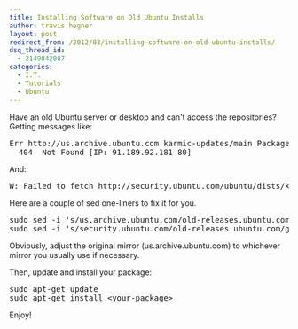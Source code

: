 ```yaml
---
title: Installing Software on Old Ubuntu Installs
author: travis.hegner
layout: post
redirect_from: /2012/03/installing-software-on-old-ubuntu-installs/
dsq_thread_id:
  - 2149842087
categories:
  - I.T.
  - Tutorials
  - Ubuntu
---
```

Have an old Ubuntu server or desktop and can't access the repositories? Getting messages like:

<pre>Err http://us.archive.ubuntu.com karmic-updates/main Packages
  404  Not Found [IP: 91.189.92.181 80]</pre>

And:

<pre>W: Failed to fetch http://security.ubuntu.com/ubuntu/dists/karmic-security/main/binary-i386/Packages.gz  404  Not Found [IP: 91.189.92.167 80]</pre>

Here are a couple of sed one-liners to fix it for you.

<pre>sudo sed -i 's/us.archive.ubuntu.com/old-releases.ubuntu.com/g' /etc/apt/sources.list
sudo sed -i 's/security.ubuntu.com/old-releases.ubuntu.com/g' /etc/apt/sources.list</pre>

Obviously, adjust the original mirror (us.archive.ubuntu.com) to whichever mirror you usually use if necessary.

Then, update and install your package:

<pre>sudo apt-get update
sudo apt-get install &lt;your-package&gt;</pre>

Enjoy!